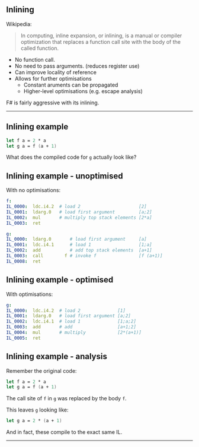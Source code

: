 
## Inlining

Wikipedia:
> In computing, inline expansion, or inlining, is a manual or compiler optimization that replaces a function call site with the body of the called function.

- No function call.
- No need to pass arguments. (reduces register use)
- Can improve locality of reference
- Allows for further optimisations
  - Constant aruments can be propagated
  - Higher-level optimisations (e.g. escape analysis)

F\# is fairly aggressive with its inlining.

---

## Inlining example

```fsharp
let f a = 2 * a
let g a = f (a + 1)
```

What does the compiled code for `g` actually look like?

## Inlining example - unoptimised

With no optimisations:

```yaml
f:
IL_0000:  ldc.i4.2  # load 2                      [2]
IL_0001:  ldarg.0   # load first argument         [a;2]
IL_0002:  mul       # multiply top stack elements [2*a]
IL_0003:  ret

g:
IL_0000:  ldarg.0       # load first argument     [a]
IL_0001:  ldc.i4.1      # load 1                  [1;a]
IL_0002:  add           # add top stack elements  [a+1]
IL_0003:  call        f # invoke f                [f (a+1)]
IL_0008:  ret
```

## Inlining example - optimised

With optimisations:

```yaml
g:
IL_0000:  ldc.i4.2  # load 2              [1]
IL_0001:  ldarg.0   # load first argument [a;2]
IL_0002:  ldc.i4.1  # load 1              [1;a;2]
IL_0003:  add       # add                 [a+1;2]
IL_0004:  mul       # multiply            [2*(a+1)]
IL_0005:  ret
```

## Inlining example - analysis

Remember the original code:

```fsharp
let f a = 2 * a
let g a = f (a + 1)
```

The call site of `f` in `g` was replaced by the body `f`.

This leaves `g` looking like:

```fsharp
let g a = 2 * (a + 1)
```

And in fact, these compile to the exact same IL.

---
